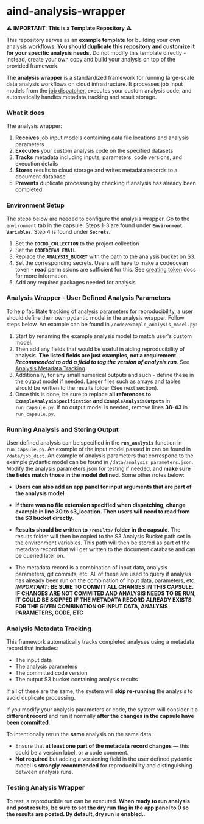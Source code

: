 # aind-analysis-wrapper

⚠️ **IMPORTANT: This is a Template Repository** ⚠️

This repository serves as an **example template** for building your own analysis workflows. **You should duplicate this repository and customize it for your specific analysis needs.** Do not modify this template directly - instead, create your own copy and build your analysis on top of the provided framework.

The **analysis wrapper** is a standardized framework for running large-scale data analysis workflows on cloud infrastructure. It processes job input models from the [job dispatcher](https://github.com/AllenNeuralDynamics/aind-analysis-job-dispatch), executes your custom analysis code, and automatically handles metadata tracking and result storage.

### What it does

The analysis wrapper:
1. **Receives** job input models containing data file locations and analysis parameters
2. **Executes** your custom analysis code on the specified datasets
3. **Tracks** metadata including inputs, parameters, code versions, and execution details
4. **Stores** results to cloud storage and writes metadata records to a document database
5. **Prevents** duplicate processing by checking if analysis has already been completed

### Environment Setup
The steps below are needed to configure the analysis wrapper. Go to the `environment` tab in the capsule. Steps 1-3 are found under **`Environment Variables`**. Step 4 is found under **`Secrets`**.
1. Set the **`DOCDB_COLLECTION`** to the project collection
2. Set the **`CODEOCEAN_EMAIL`** 
3. Replace the **`ANALYSIS_BUCKET`** with the path to the analysis bucket on S3.
4. Set the corresponding secrets. Users will have to make a codeocean token - **read** permissions are sufficient for this. See [creating token](https://docs.codeocean.com/user-guide/code-ocean-api/authentication#to-create-an-access-token) docs for more information.
5. Add any required packages needed for analysis

### Analysis Wrapper - User Defined Analysis Parameters
To help facilitate tracking of analysis parameters for reproducibility, a user should define their own pydantic model in the analysis wrapper. Follow steps below. An example can be found in `/code/example_analysis_model.py`:

1. Start by renaming the example analysis model to match user's custom model.
2. Then add any fields that would be useful in aiding reproducibility of analysis. **The listed fields are just examples, not a requirement**. ***Recommended to add a field to tag the version of analysis run***. See [Analysis Metadata Tracking](#analysis-metadata-tracking).
3. Additionally, for any small numerical outputs and such - define these in the output model if needed. Larger files such as arrays and tables should be written to the results folder (See next section).
4. Once this is done, be sure to replace **all references to `ExampleAnalysisSpecification` and `ExampleAnalysisOutputs`** in `run_capsule.py`. If no output model is needed, remove lines **38-43** in `run_capsule.py`.

### Running Analysis and Storing Output
User defined analysis can be specified in the **`run_analysis`** function in `run_capsule.py`. An example of the input model passed in can be found in `/data/job_dict`. An example of analysis parameters that correspond to the example pydantic model can be found in `/data/analysis_parameters.json`. Modify the analysis parameters json for testing if needed, and **make sure the fields match those in the model defined**. Some other notes below:

* **Users can also add an app panel for input arguments that are part of the analysis model**.

* **If there was no file extension specified when dispatching, change example in line 30 to s3_location. Then users will need to read from the S3 bucket directly**.

* **Results should be written to **`/results/`** folder in the capsule**. The results folder will then be copied to the S3 Analysis Bucket path set in the environment variables. This path will then be stored as part of the metadata record that will get written to the document database and can be queried later on.

* The metadata record is a combination of input data, analysis parameters, git commits, etc. All of these are used to query if analysis has already been run on the combination of input data, parameters, etc. ***IMPORTANT***: **BE SURE TO COMMIT ALL CHANGES IN THIS CAPSULE. IF CHANGES ARE NOT COMMITED AND ANALYSIS NEEDS TO BE RUN, IT COULD BE SKIPPED IF THE METADATA RECORD ALREADY EXISTS FOR THE GIVEN COMBINATION OF INPUT DATA, ANALYSIS PARAMETERS, CODE, ETC**

### Analysis Metadata Tracking

This framework automatically tracks completed analyses using a metadata record that includes:
- The input data
- The analysis parameters
- The committed code version
- The output S3 bucket containing analysis results

If all of these are the same, the system will **skip re-running** the analysis to avoid duplicate processing.

If you modify your analysis parameters or code, the system will consider it a **different record** and run it normally **after the changes in the capsule have been committed**.

To intentionally rerun the **same** analysis on the same data:
- Ensure that **at least one part of the metadata record changes** — this could be a version label, or a code comment.
- **Not required** but adding a versioning field in the user defined pydantic model is **strongly recommended** for reproducibility and distinguishing between analysis runs.

### Testing Analysis Wrapper
To test, a reproducible run can be executed. **When ready to run analysis and post results, be sure to set the dry run flag in the app panel to 0 so the results are posted. By default, dry run is enabled.**.
